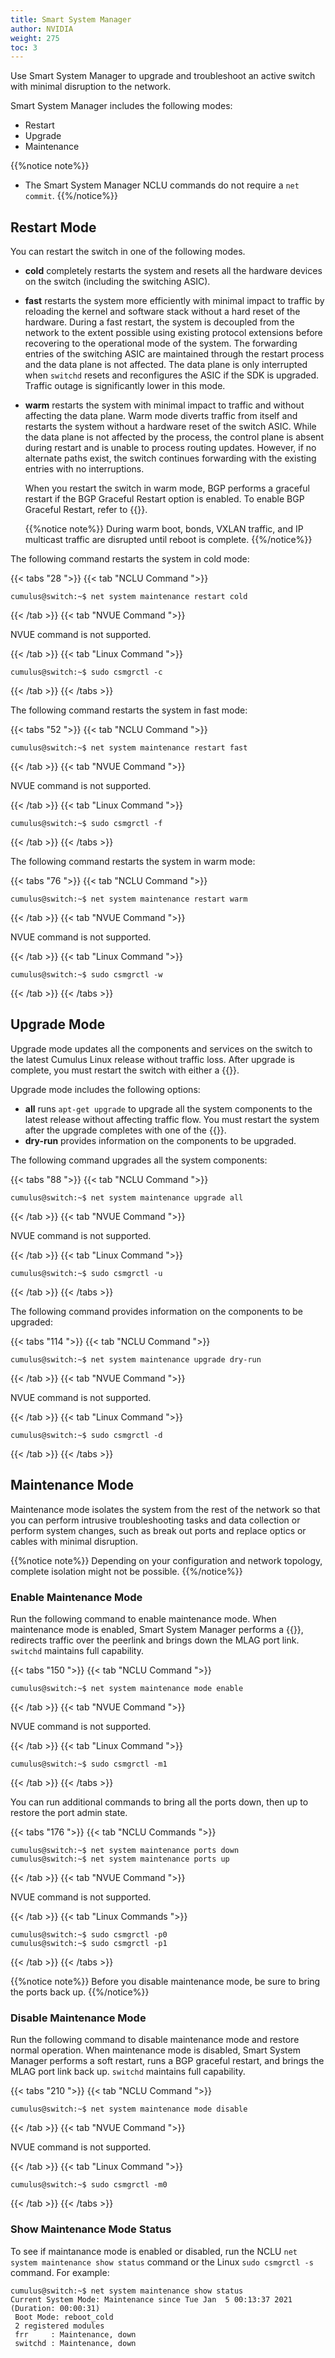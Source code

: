 ```yaml
---
title: Smart System Manager
author: NVIDIA
weight: 275
toc: 3
---
```

Use Smart System Manager to upgrade and troubleshoot an active switch with minimal disruption to the network.

Smart System Manager includes the following modes:
- Restart
- Upgrade
- Maintenance

{{%notice note%}}
- The Smart System Manager NCLU commands do not require a `net commit`.
{{%/notice%}}

## Restart Mode

You can restart the switch in one of the following modes.

- **cold** completely restarts the system and resets all the hardware devices on the switch (including the switching ASIC).
- **fast** restarts the system more efficiently with minimal impact to traffic by reloading the kernel and software stack without a hard reset of the hardware. During a fast restart, the system is decoupled from the network to the extent possible using existing protocol extensions before recovering to the operational mode of the system. The forwarding entries of the switching ASIC are maintained through the restart process and the data plane is not affected. The data plane is only interrupted when `switchd` resets and reconfigures the ASIC if the SDK is upgraded. Traffic outage is significantly lower in this mode.
- **warm** restarts the system with minimal impact to traffic and without affecting the data plane. Warm mode diverts traffic from itself and restarts the system without a hardware reset of the switch ASIC. While the data plane is not affected by the process, the control plane is absent during restart and is unable to process routing updates. However, if no alternate paths exist, the switch continues forwarding with the existing entries with no interruptions.

   When you restart the switch in warm mode, BGP performs a graceful restart if the BGP Graceful Restart option is enabled. To enable BGP Graceful Restart, refer to {{<link url="Optional-BGP-Configuration/#graceful-bgp-restart" text="Optional BGP Configuration">}}.

   {{%notice note%}}
   During warm boot, bonds, VXLAN traffic, and IP multicast traffic are disrupted until reboot is complete.
   {{%/notice%}}

The following command restarts the system in cold mode:

{{< tabs "28 ">}}
{{< tab "NCLU Command ">}}

```
cumulus@switch:~$ net system maintenance restart cold
```

{{< /tab >}}
{{< tab "NVUE Command ">}}

NVUE command is not supported.

{{< /tab >}}
{{< tab "Linux Command ">}}

```
cumulus@switch:~$ sudo csmgrctl -c
```

{{< /tab >}}
{{< /tabs >}}

The following command restarts the system in fast mode:

{{< tabs "52 ">}}
{{< tab "NCLU Command ">}}

```
cumulus@switch:~$ net system maintenance restart fast
```

{{< /tab >}}
{{< tab "NVUE Command ">}}

NVUE command is not supported.

{{< /tab >}}
{{< tab "Linux Command ">}}

```
cumulus@switch:~$ sudo csmgrctl -f
```

{{< /tab >}}
{{< /tabs >}}

The following command restarts the system in warm mode:

{{< tabs "76 ">}}
{{< tab "NCLU Command ">}}

```
cumulus@switch:~$ net system maintenance restart warm
```

{{< /tab >}}
{{< tab "NVUE Command ">}}

NVUE command is not supported.

{{< /tab >}}
{{< tab "Linux Command ">}}

```
cumulus@switch:~$ sudo csmgrctl -w
```

{{< /tab >}}
{{< /tabs >}}

## Upgrade Mode

Upgrade mode updates all the components and services on the switch to the latest Cumulus Linux release without traffic loss. After upgrade is complete, you must restart the switch with either a {{<link url="#restart-mode" text="cold or fast restart">}}.

Upgrade mode includes the following options:
- **all** runs `apt-get upgrade` to upgrade all the system components to the latest release without affecting traffic flow. You must restart the system after the upgrade completes with one of the {{<link url="#restart-mode" text="restart modes">}}.
- **dry-run** provides information on the components to be upgraded.

The following command upgrades all the system components:

{{< tabs "88 ">}}
{{< tab "NCLU Command ">}}

```
cumulus@switch:~$ net system maintenance upgrade all
```

{{< /tab >}}
{{< tab "NVUE Command ">}}

NVUE command is not supported.

{{< /tab >}}
{{< tab "Linux Command ">}}

```
cumulus@switch:~$ sudo csmgrctl -u
```

{{< /tab >}}
{{< /tabs >}}

The following command provides information on the components to be upgraded:

{{< tabs "114 ">}}
{{< tab "NCLU Command ">}}

```
cumulus@switch:~$ net system maintenance upgrade dry-run
```

{{< /tab >}}
{{< tab "NVUE Command ">}}

NVUE command is not supported.

{{< /tab >}}
{{< tab "Linux Command ">}}

```
cumulus@switch:~$ sudo csmgrctl -d
```

{{< /tab >}}
{{< /tabs >}}

## Maintenance Mode

Maintenance mode isolates the system from the rest of the network so that you can perform intrusive troubleshooting tasks and data collection or perform system changes, such as break out ports and replace optics or cables with minimal disruption.

{{%notice note%}}
Depending on your configuration and network topology, complete isolation might not be possible.
{{%/notice%}}

### Enable Maintenance Mode

Run the following command to enable maintenance mode. When maintenance mode is enabled, Smart System Manager performs a {{<link url="Optional-BGP-Configuration/#graceful-bgp-shutdown" text="graceful BGP shutdown">}}, redirects traffic over the peerlink and brings down the MLAG port link. `switchd` maintains full capability.

{{< tabs "150 ">}}
{{< tab "NCLU Command ">}}

```
cumulus@switch:~$ net system maintenance mode enable
```

{{< /tab >}}
{{< tab "NVUE Command ">}}

NVUE command is not supported.

{{< /tab >}}
{{< tab "Linux Command ">}}

```
cumulus@switch:~$ sudo csmgrctl -m1
```

{{< /tab >}}
{{< /tabs >}}

You can run additional commands to bring all the ports down, then up to restore the port admin state.

{{< tabs "176 ">}}
{{< tab "NCLU Commands ">}}

```
cumulus@switch:~$ net system maintenance ports down
cumulus@switch:~$ net system maintenance ports up
```

{{< /tab >}}
{{< tab "NVUE Command ">}}

NVUE command is not supported.

{{< /tab >}}
{{< tab "Linux Commands ">}}

```
cumulus@switch:~$ sudo csmgrctl -p0
cumulus@switch:~$ sudo csmgrctl -p1
```

{{< /tab >}}
{{< /tabs >}}

{{%notice note%}}
Before you disable maintenance mode, be sure to bring the ports back up.
{{%/notice%}}

### Disable Maintenance Mode

Run the following command to disable maintenance mode and restore normal operation. When maintenance mode is disabled, Smart System Manager performs a soft restart, runs a BGP graceful restart, and brings the MLAG port link back up. `switchd` maintains full capability.

{{< tabs "210 ">}}
{{< tab "NCLU Command ">}}

```
cumulus@switch:~$ net system maintenance mode disable
```

{{< /tab >}}
{{< tab "NVUE Command ">}}

NVUE command is not supported.

{{< /tab >}}
{{< tab "Linux Command ">}}

```
cumulus@switch:~$ sudo csmgrctl -m0
```

{{< /tab >}}
{{< /tabs >}}

### Show Maintenance Mode Status

To see if maintanance mode is enabled or disabled, run the NCLU `net system maintenance show status` command or the Linux `sudo csmgrctl -s` command. For example:

```
cumulus@switch:~$ net system maintenance show status
Current System Mode: Maintenance since Tue Jan  5 00:13:37 2021 (Duration: 00:00:31)
 Boot Mode: reboot_cold  
 2 registered modules
 frr     : Maintenance, down
 switchd : Maintenance, down 
```
